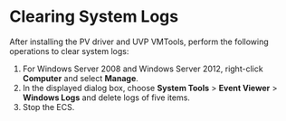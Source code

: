 # Clearing System Logs<a name="EN-US_TOPIC_0125075472"></a>

After installing the PV driver and UVP VMTools, perform the following operations to clear system logs:

1.  For Windows Server 2008 and Windows Server 2012, right-click  **Computer**  and select  **Manage**.
2.  In the displayed dialog box, choose  **System Tools**  \>  **Event Viewer**  \>  **Windows Logs**  and delete logs of five items.
3.  Stop the ECS.

